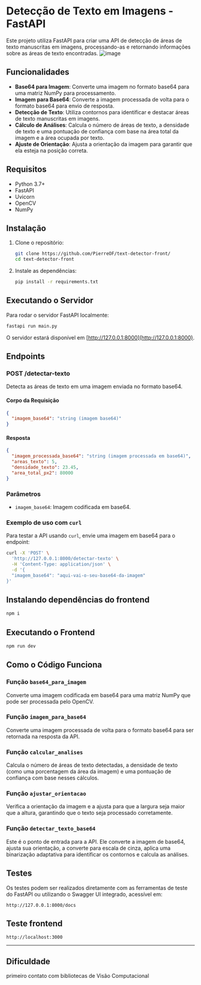 # Detecção de Texto em Imagens - FastAPI

Este projeto utiliza FastAPI para criar uma API de detecção de áreas de texto manuscritas em imagens, processando-as e retornando informações sobre as áreas de texto encontradas.
![image](https://github.com/user-attachments/assets/39382051-7906-4004-8cd9-53b66aa13e5c)

## Funcionalidades

* **Base64 para Imagem**: Converte uma imagem no formato base64 para uma matriz NumPy para processamento.
* **Imagem para Base64**: Converte a imagem processada de volta para o formato base64 para envio de resposta.
* **Detecção de Texto**: Utiliza contornos para identificar e destacar áreas de texto manuscritas em imagens.
* **Cálculo de Análises**: Calcula o número de áreas de texto, a densidade de texto e uma pontuação de confiança com base na área total da imagem e a área ocupada por texto.
* **Ajuste de Orientação**: Ajusta a orientação da imagem para garantir que ela esteja na posição correta.

## Requisitos

* Python 3.7+
* FastAPI
* Uvicorn
* OpenCV
* NumPy

## Instalação

1. Clone o repositório:

   ```bash
   git clone https://github.com/PierreOF/text-detector-front/
   cd text-detector-front
   ```

2. Instale as dependências:

   ```bash
   pip install -r requirements.txt
   ```

## Executando o Servidor

Para rodar o servidor FastAPI localmente:

```bash
fastapi run main.py
```

O servidor estará disponível em [http://127.0.0.1:8000](http://127.0.0.1:8000).

## Endpoints

### POST /detectar-texto

Detecta as áreas de texto em uma imagem enviada no formato base64.

#### Corpo da Requisição

```json
{
  "imagem_base64": "string (imagem base64)"
}
```

#### Resposta

```json
{
  "imagem_processada_base64": "string (imagem processada em base64)",
  "areas_texto": 5,
  "densidade_texto": 23.45,
  "area_total_px2": 80000
}
```

### Parâmetros

* `imagem_base64`: Imagem codificada em base64.

### Exemplo de uso com `curl`

Para testar a API usando `curl`, envie uma imagem em base64 para o endpoint:

```bash
curl -X 'POST' \
  'http://127.0.0.1:8000/detectar-texto' \
  -H 'Content-Type: application/json' \
  -d '{
  "imagem_base64": "aqui-vai-o-seu-base64-da-imagem"
}'
```

## Instalando dependências do frontend

```bash
npm i
```

## Executando o Frontend

```bash
npm run dev
```


## Como o Código Funciona

### Função `base64_para_imagem`

Converte uma imagem codificada em base64 para uma matriz NumPy que pode ser processada pelo OpenCV.

### Função `imagem_para_base64`

Converte uma imagem processada de volta para o formato base64 para ser retornada na resposta da API.

### Função `calcular_analises`

Calcula o número de áreas de texto detectadas, a densidade de texto (como uma porcentagem da área da imagem) e uma pontuação de confiança com base nesses cálculos.

### Função `ajustar_orientacao`

Verifica a orientação da imagem e a ajusta para que a largura seja maior que a altura, garantindo que o texto seja processado corretamente.

### Função `detectar_texto_base64`

Este é o ponto de entrada para a API. Ele converte a imagem de base64, ajusta sua orientação, a converte para escala de cinza, aplica uma binarização adaptativa para identificar os contornos e calcula as análises.

## Testes

Os testes podem ser realizados diretamente com as ferramentas de teste do FastAPI ou utilizando o Swagger UI integrado, acessível em:

```
http://127.0.0.1:8000/docs
```

## Teste frontend 

```
http://localhost:3000
```


---


## Dificuldade

primeiro contato com bibliotecas de Visão Computacional
